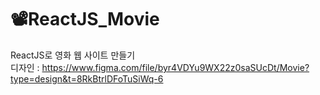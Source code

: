 # 📽️ReactJS_Movie
ReactJS로 영화 웹 사이트 만들기<br>
디자인 : https://www.figma.com/file/byr4VDYu9WX22z0saSUcDt/Movie?type=design&t=8RkBtrlDFoTuSiWq-6
